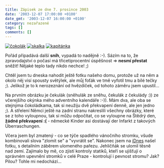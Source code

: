 ```yaml
---
title: Zápisek ze dne 7. prosince 2003
date: '2003-12-07 17:00:00 +0100'
date_gmt: '2003-12-07 16:00:00 +0100'
category: nezařazené
tags: []
comments: []
---
```

<div >  <a href="/assets/migrated/old-images/cokolak.jpg"><img alt="čokolák" src="/assets/migrated/old-images/cokolak.jpg"></a>  <a href="/assets/migrated/old-images/skalka.jpg"><img alt="skalka" src="/assets/migrated/old-images/skalka.jpg"></a>  <a href="/assets/migrated/old-images/kapitanka.jpg"><img alt="kapitánka" src="/assets/migrated/old-images/kapitanka.jpg"></a>  </div>
<p>Pořád připadává další <strong>sníh</strong>, vypadá to nadějně :-). Sázím na to, že zpravodajství o počasí má  třicetiprocentní úspěšnost =&gt; <strong>nesmí přestat</strong> sněžit! Nějaké teplo tady nikdo nechce! ;)</p>
<p>Chtěl jsem tu dneska nahodit ještě fotku  našeho domu, protože už na něm a okolo něj visí spousty světýlek, ale můj foťák ve tmě vyfotil  tmu a bílé tečky ;). Jelikož je to k nerozeznání od hvězdiček, od tohoto záměru jsem upustil...</p>
<p>Na prvním obrázku je čekulák (sněhulák ze sněhu, čekulák z čekulády :)) ze včerejšího okýnka  mého adventního kalendáře :-)). Mám dva, ale oba se stejnýma čokoládkama, tak si neužiju dvě překvapení  denně, ale jen jedno ;). A střelení Němci ještě na zadní stranu nakreslili všechny obrázky, které  se z toho vyloupnou, tak si můžu odpočítat, co se vyloupne na Štědrý den, <strong>žádné překvapení :(</strong>  - německé Kinder asi dostávají der Infarkt z takových Überraschungen.</p>
<p>Včera jsem byl zmatený - co se týče spadlého vánočního stromku, všude kombinovali slova "zlomit se"  a "vyvrátit se". Nakonec jsem na <a href="https://www.idnes.cz">iDnes</a> našel fotku, s detailním  záběrem ulomeného pařezu. Jehličňák se ulomil těsně  nad zemí. Zajímalo by mě, co zjistí kontroly statiků, kteří se ujišťují o správném upevnění  stromků v celé Praze - kontrolují i pevnost stromu? Jak? Pilou? Tohle mi nedochází...</p>
